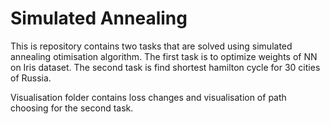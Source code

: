 # Simulated Annealing

This is repository contains two tasks that are solved using simulated annealing otimisation algorithm. 
The first task is to optimize weights of NN on Iris dataset.
The second task is find shortest  hamilton cycle for 30 cities of Russia.

Visualisation folder contains loss changes and visualisation of path choosing for the second task. 
